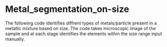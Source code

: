# Metal_segmentation_on-size
The following code identifies diffrent types of metals/particle present in a metallic mixture based on size.
The code takes microscopic image of the sample and at each stage identifies the elements within the size range input manually. 
